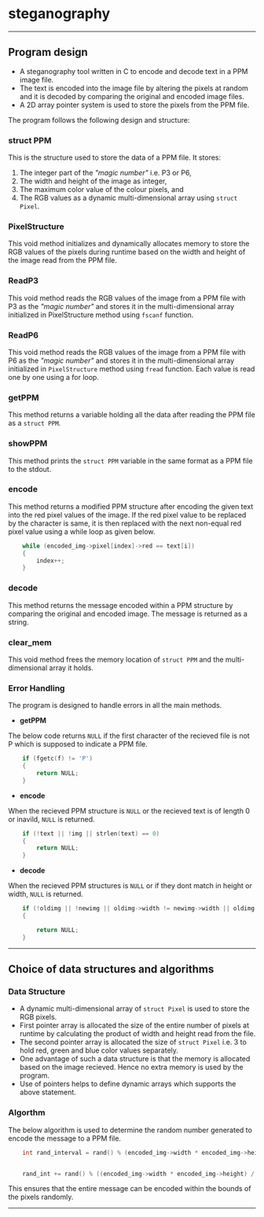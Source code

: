 # steganography
---
## Program design
 
- A steganography tool written in C to encode and decode text in a PPM image file. 
- The text is encoded into the image file by altering the pixels at random and it is decoded by comparing the original and encoded image files.
- A 2D array pointer system is used to store the pixels from the PPM file.

The program follows the following design and structure:

### struct PPM

This is the structure used to store the data of a PPM file. It stores:

1.  The integer part of the *"magic number"* i.e. P3 or P6,
2.  The width and height of the image as integer,
3.  The maximum color value of the colour pixels, and
4.  The RGB values as a dynamic multi-dimensional array using `struct Pixel`.

### PixelStructure

This void method initializes and dynamically allocates memory to store the RGB values of the pixels during runtime based on the width and height of the image read from the PPM file.

### ReadP3

This void method reads the RGB values of the image from a PPM file with P3 as the *"magic number"* and stores it in the multi-dimensional array initialized in PixelStructure method using `fscanf` function.

### ReadP6

This void method reads the RGB values of the image from a PPM file with P6 as the *"magic number"* and stores it in the multi-dimensional array initialized in `PixelStructure` method using `fread` function. Each value is read one by one using a for loop.

### getPPM

This method returns a variable holding all the data after reading the PPM file as a `struct PPM`.

### showPPM

This method prints the `struct PPM` variable in the same format as a PPM file to the stdout.

### encode

This method returns a modified PPM structure after encoding the given text into the red pixel values of the image. If the red pixel value to be replaced by the character is same, it is then replaced with the next non-equal red pixel value using a while loop as given below.

```c
    while (encoded_img->pixel[index]->red == text[i])
    {
        index++;
    }
```

### decode

This method returns the message encoded within a PPM structure by comparing the original and encoded image. The message is returned as a string.

### clear_mem

This void method frees the memory location of `struct PPM` and the multi-dimensional array it holds.

### Error Handling

The program is designed to handle errors in all the main methods.

- **getPPM**

The below code returns `NULL` if the first character of the recieved file is not P which is supposed to indicate a PPM file.

```c
    if (fgetc(f) != 'P')
    {
        return NULL;
    }
```

- **encode**

When the recieved PPM structure is `NULL` or the recieved text is of length 0 or inavild, `NULL` is returned.

```c
    if (!text || !img || strlen(text) == 0)
    {
        return NULL;
    }
```

- **decode**

When the recieved PPM structures is `NULL` or if they dont match in height or width, `NULL` is returned.

```c
    if (!oldimg || !newimg || oldimg->width != newimg->width || oldimg->height != newimg->height)
    {

        return NULL;
    }
```

---

## Choice of data structures and algorithms

### Data Structure

- A dynamic multi-dimensional array of `struct Pixel` is used to store the RGB pixels.
- First pointer array is allocated the size of the entire number of pixels at runtime by calculating the product of width and height read from the file.
- The second pointer array is allocated the size of `struct Pixel` i.e. 3 to hold red, green and blue color values separately.
- One advantage of such a data structure is that the memory is allocated based on the image recieved. Hence no extra memory is used by the program.
- Use of pointers helps to define dynamic arrays which supports the above statement.

### Algorthm

The below algorithm is used to determine the random number generated to encode the message to a PPM file.

```c
    int rand_interval = rand() % (encoded_img->width * encoded_img->height) / strlen(text);
```

```c

    rand_int += rand() % ((encoded_img->width * encoded_img->height) / strlen(text));
```

This ensures that the entire message can be encoded within the bounds of the pixels randomly.

---
